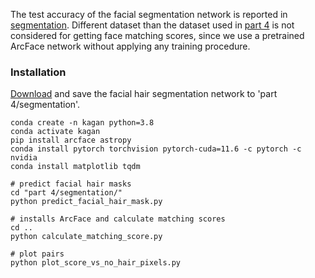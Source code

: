 The test accuracy of the facial segmentation network is reported in [segmentation](./part%204/segmentation/). Different dataset than the dataset used in [part 4](./part%204/) is not considered for getting face matching scores, since we use a pretrained ArcFace network without applying any training procedure.

### Installation
[Download](https://drive.google.com/file/d/1KSa9_g_cL047Z0B2hEn8cRPsDP7sjPXC/view?usp=share_link) and save the facial hair segmentation network to 'part 4/segmentation'.
```
conda create -n kagan python=3.8
conda activate kagan
pip install arcface astropy
conda install pytorch torchvision pytorch-cuda=11.6 -c pytorch -c nvidia
conda install matplotlib tqdm

# predict facial hair masks
cd "part 4/segmentation/"
python predict_facial_hair_mask.py

# installs ArcFace and calculate matching scores
cd ..
python calculate_matching_score.py

# plot pairs
python plot_score_vs_no_hair_pixels.py
```
